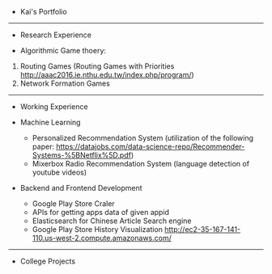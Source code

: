 
* Kai's Portfolio
---
* Research Experience
- Algorithmic Game thoery:
1. Routing Games (Routing Games with Priorities http://aaac2016.ie.nthu.edu.tw/index.php/program/)
2. Network Formation Games
---
* Working Experience
- Machine Learning
   - Personalized Recommendation System (utilization of the following paper: https://datajobs.com/data-science-repo/Recommender-Systems-%5BNetflix%5D.pdf)
   - Mixerbox Radio Recommendation System (language detection of youtube videos)

- Backend and Frontend Development
   - Google Play Store Craler
   - APIs for getting apps data of given appid
   - Elasticsearch for Chinese Article Search engine
   - Google Play Store History Visualization http://ec2-35-167-141-110.us-west-2.compute.amazonaws.com/

---
* College Projects

